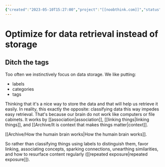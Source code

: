 ```yaml
---
{"created":"2023-05-10T15:27:00","project":"[[noobthink.com]]","status":["draft"],"dg-publish":true,"dg-list-home":true,"type":["essay"],"permalink":"/archive/optimize-for-data-retrieval-instead-of-storage/","dgPassFrontmatter":true,"updated":"2024-09-22T16:02:57.611+02:00"}
---
```


# Optimize for data retrieval instead of storage
## Ditch the tags
Too often we instinctively focus on data storage. We like putting:
- labels
- categories
- tags 

Thinking that it's a nice way to store the data and that will help us retrieve it easily. In reality, this exactly the opposite: classifying data this way impedes easy retrieval. That's because our brain do not work like computers or file cabinets. It works by [[association\|association]], [[linking things\|linking things]], and [[Archive/It is context that makes things matter\|context]]. 

[[Archive/How the humain brain works\|How the humain brain works]].

So rather than classifying things using labels to distinguish them, favor linking, associating concepts, sparking connections, unearthing similarities, and how to resurface content regularly ([[repeated exposure\|repeated exposure]]).